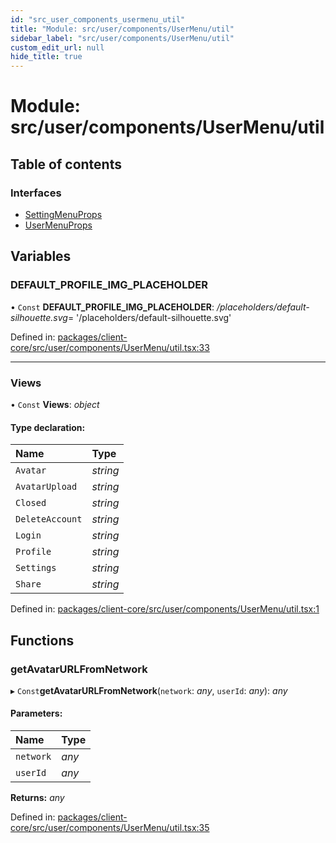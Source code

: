```yaml
---
id: "src_user_components_usermenu_util"
title: "Module: src/user/components/UserMenu/util"
sidebar_label: "src/user/components/UserMenu/util"
custom_edit_url: null
hide_title: true
---
```


# Module: src/user/components/UserMenu/util

## Table of contents

### Interfaces

- [SettingMenuProps](../interfaces/src_user_components_usermenu_util.settingmenuprops.md)
- [UserMenuProps](../interfaces/src_user_components_usermenu_util.usermenuprops.md)

## Variables

### DEFAULT\_PROFILE\_IMG\_PLACEHOLDER

• `Const` **DEFAULT\_PROFILE\_IMG\_PLACEHOLDER**: */placeholders/default-silhouette.svg*= '/placeholders/default-silhouette.svg'

Defined in: [packages/client-core/src/user/components/UserMenu/util.tsx:33](https://github.com/xr3ngine/xr3ngine/blob/a16a45d7e/packages/client-core/src/user/components/UserMenu/util.tsx#L33)

___

### Views

• `Const` **Views**: *object*

#### Type declaration:

Name | Type |
:------ | :------ |
`Avatar` | *string* |
`AvatarUpload` | *string* |
`Closed` | *string* |
`DeleteAccount` | *string* |
`Login` | *string* |
`Profile` | *string* |
`Settings` | *string* |
`Share` | *string* |

Defined in: [packages/client-core/src/user/components/UserMenu/util.tsx:1](https://github.com/xr3ngine/xr3ngine/blob/a16a45d7e/packages/client-core/src/user/components/UserMenu/util.tsx#L1)

## Functions

### getAvatarURLFromNetwork

▸ `Const`**getAvatarURLFromNetwork**(`network`: *any*, `userId`: *any*): *any*

#### Parameters:

Name | Type |
:------ | :------ |
`network` | *any* |
`userId` | *any* |

**Returns:** *any*

Defined in: [packages/client-core/src/user/components/UserMenu/util.tsx:35](https://github.com/xr3ngine/xr3ngine/blob/a16a45d7e/packages/client-core/src/user/components/UserMenu/util.tsx#L35)
